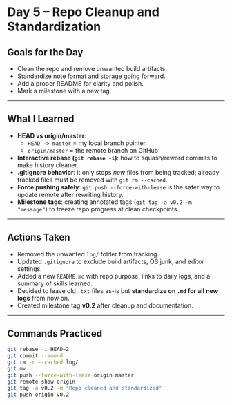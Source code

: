 # Day 5 – Repo Cleanup and Standardization

## Goals for the Day
- Clean the repo and remove unwanted build artifacts.
- Standardize note format and storage going forward.
- Add a proper README for clarity and polish.
- Mark a milestone with a new tag.

---

## What I Learned
- **HEAD vs origin/master**:  
  - `HEAD -> master` = my local branch pointer.  
  - `origin/master` = the remote branch on GitHub.  
- **Interactive rebase (`git rebase -i`)**: how to squash/reword commits to make history cleaner.
- **.gitignore behavior**: it only stops *new* files from being tracked; already tracked files must be removed with `git rm --cached`.
- **Force pushing safely**: `git push --force-with-lease` is the safer way to update remote after rewriting history.
- **Milestone tags**: creating annotated tags (`git tag -a v0.2 -m "message"`) to freeze repo progress at clean checkpoints.

---

## Actions Taken
- Removed the unwanted `log/` folder from tracking.  
- Updated `.gitignore` to exclude build artifacts, OS junk, and editor settings.  
- Added a new `README.md` with repo purpose, links to daily logs, and a summary of skills learned.  
- Decided to leave old `.txt` files as-is but **standardize on `.md` for all new logs** from now on.  
- Created milestone tag **v0.2** after cleanup and documentation.

---

## Commands Practiced
```bash
git rebase -i HEAD~2
git commit --amend
git rm -r --cached log/
git mv
git push --force-with-lease origin master
git remote show origin
git tag -a v0.2 -m "Repo cleaned and standardized"
git push origin v0.2
